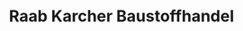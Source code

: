 ---
title: "Raab Karcher Baustoffhandel"
url: /oberursel-taunus/raab-karcher-baustoffhandel/
shop: Baustoffe
---